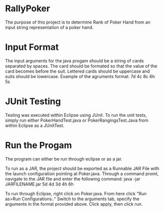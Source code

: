 RallyPoker
==========

The purpose of this project is to determine Rank of Poker Hand from an input string representation of a poker hand.


Input Format
============
The input arguments for the java progam should be a string of cards separated by spaces. The card should be formated so that the value of the card becomes before the suit. Lettered cards should be uppercase and suits should be lowercase. Example of the agruments format: 7d 4c 8c 6h 5s

JUnit Testing
=============

Testing was executed within Eclipse using JUnit. To run the unit tests, simply run either PokerHandTest.java or PokerRangingsTest.Java from within Eclipse as a JUnitTest.

Run the Progam
==============

The program can either be run through eclipse or as a jar. 

To run as a JAR, the project should be exported as a Runnable JAR File with the launch configuration pointing at Poker.java. Through a command promt, navigate to the JAR file and enter the following command: java -jar JARFILENAME.jar 5d 4d 3d 4h 6h

To run through Eclipse, right click on Poker.java. From here click "Run as>Run Configurations.." Switch to the arguments tab, specify the arguments in the format provided above. Click apply, then click run.
